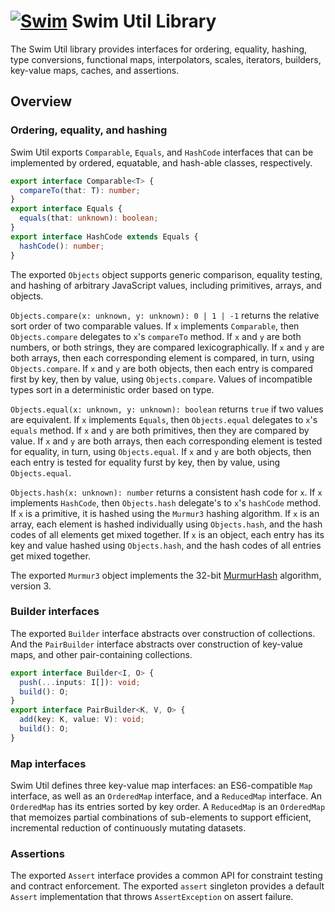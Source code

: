 # [![Swim](https://docs.swimos.org/readme/breach-marlin-blue-wide.svg)](https://www.swimos.org) Swim Util Library

The Swim Util library provides interfaces for ordering, equality, hashing,
type conversions, functional maps, interpolators, scales, iterators, builders,
key-value maps, caches, and assertions.

## Overview

### Ordering, equality, and hashing

Swim Util exports `Comparable`, `Equals`, and `HashCode` interfaces that can
be implemented by ordered, equatable, and hash-able classes, respectively.

```typescript
export interface Comparable<T> {
  compareTo(that: T): number;
}
export interface Equals {
  equals(that: unknown): boolean;
}
export interface HashCode extends Equals {
  hashCode(): number;
}
```

The exported `Objects` object supports generic comparison, equality testing,
and hashing of arbitrary JavaScript values, including primitives, arrays, and
objects.

`Objects.compare(x: unknown, y: unknown): 0 | 1 | -1` returns the relative
sort order of two comparable values. If `x` implements `Comparable`, then
`Objects.compare` delegates to `x`'s `compareTo` method. If `x` and `y` are
both numbers, or both strings, they are compared lexicographically. If `x`
and `y` are both arrays, then each corresponding element is compared, in turn,
using `Objects.compare`. If `x` and `y` are both objects, then each entry is
compared first by key, then by value, using `Objects.compare`. Values of
incompatible types sort in a deterministic order based on type.

`Objects.equal(x: unknown, y: unknown): boolean` returns `true` if two values
are equivalent. If `x` implements `Equals`, then `Objects.equal` delegates to
`x`'s `equals` method. If `x` and `y` are both primitives, then they are
compared by value. If `x` and `y` are both arrays, then each corresponding
element is tested for equality, in turn, using `Objects.equal`. If `x` and `y`
are both objects, then each entry is tested for equality furst by key, then by
value, using `Objects.equal`.

`Objects.hash(x: unknown): number` returns a consistent hash code for `x`.
If `x` implements `HashCode`, then `Objects.hash` delegate's to `x`'s
`hashCode` method. If `x` is a primitive, it is hashed using the `Murmur3`
hashing algorithm. If `x` is an array, each element is hashed individually
using `Objects.hash`, and the hash codes of all elements get mixed together.
If `x` is an object, each entry has its key and value hashed using
`Objects.hash`, and the hash codes of all entries get mixed together.

The exported `Murmur3` object implements the 32-bit
[MurmurHash](https://en.wikipedia.org/wiki/MurmurHash) algorithm, version 3.

### Builder interfaces

The exported `Builder` interface abstracts over construction of collections.
And the `PairBuilder` interface abstracts over construction of key-value maps,
and other pair-containing collections.

```typescript
export interface Builder<I, O> {
  push(...inputs: I[]): void;
  build(): O;
}
export interface PairBuilder<K, V, O> {
  add(key: K, value: V): void;
  build(): O;
}
```

### Map interfaces

Swim Util defines three key-value map interfaces: an ES6-compatible `Map`
interface, as well as an `OrderedMap` interface, and a `ReducedMap` interface.
An `OrderedMap` has its entries sorted by key order. A `ReducedMap` is an
`OrderedMap` that memoizes partial combinations of sub-elements to support
efficient, incremental reduction of continuously mutating datasets.

### Assertions

The exported `Assert` interface provides a common API for constraint testing
and contract enforcement. The exported `assert` singleton provides a default
`Assert` implementation that throws `AssertException` on assert failure.
